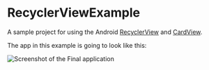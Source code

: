 # RecyclerViewExample #

[RecyclerView]: http://developer.android.com/reference/android/support/v7/widget/RecyclerView.html
[CardView]: http://developer.android.com/reference/android/support/v7/widget/CardView.html

A sample project for using the Android [RecyclerView] and [CardView].

The app in this example is going to look like this:

<img src="https://raw.githubusercontent.com/bytefish/RecyclerViewExample/master/img/ResultApp.png" alt="Screenshot of the Final application" />